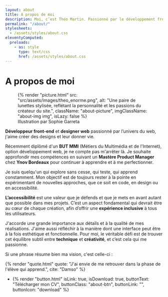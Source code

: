 ```yaml
---
layout: about
title: A propos de moi
description: Moi, c’est Théo Martin. Passionné par le développement front-end & le design web, je suis toujours à la recherche de nouvelles idées pour combiner créativité et code. J’adore découvrir de nouvelles technologies et relever des défis pour créer des projets palpitants.
permalink: "/about/"
stylesheets:
  - /assets/styles/about.css
eleventyComputed:
  preloads:
    - as: style
      type: text/css
      href: /assets/styles/about.css
---
```


# A propos de moi

<figure>
{% render "picture.html" src: "src/assets/images/theo_enorme.png", alt: "Une paire de lunettes stylisée, reflétant la personnalité et les passions du créateur du site.", className: "about-picture", imgClassName: "about-img img", isLazy: false %}
<figcaption>Illustration par Sophie Garreta</figcaption>
</figure>

**Développeur front-end** et **designer web** passionné par l’univers du web, j'aime créer des designs et leur donner vie.

Récemment diplômé d'un **BUT MMI** (Métiers du Multimédia et de l'Internet), option développement web, je ne compte pas m'arrêter là. Je souhaite approfondir mes compétences en suivant un **Mastère Product Manager** chez **Ynov Bordeaux** pour continuer à apprendre et à me perfectionner.

Je suis quelqu'un qui explore sans cesse, qui teste, qui apprend constamment. Mon objectif est de toujours rester à la pointe en expérimentant de nouvelles approches, que ce soit en code, en design ou en accessibilité.

**L’accessibilité** est une valeur que je défends et que je mets en avant autant que possible dans mes projets. C’est un aspect fondamental qui devrait être au cœur de chaque création, afin d’offrir une **expérience inclusive** à tous les utilisateurs.

J'accorde une grande importance aux détails et à la qualité de mes réalisations. J'aime aussi réfléchir à la manière dont une interface peut être à la fois esthétique et fonctionnelle. Pour moi, le véritable défi est de trouver cet équilibre subtil entre **technique** et **créativité**, et c’est cela qui me passionne.

Si une phrase résume bien ma vision, c'est celle-ci :

{% render "quote.html" quote: "J'ai envie de me retrouver dans la phase de l'élève qui apprend.", cite: "Damso"  %}

<ul class="about-items">
    <li class="about-item">{% render "button.html" isLink: true, isDownload: true, buttonText: "Télécharger mon CV", buttonClass: "about-btn", buttonLink: "", buttonIcon: "download" %}</li>
</ul>
